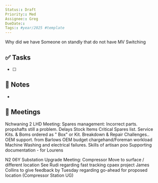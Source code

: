 ```yaml
---
Status:: Draft
Priority:: Med
Assignee:: Greg
DueDate:: 
Tags:: #year/2025 #template
---
```

Why did we have Someone on standly that do not have MV Switching

## ✅ Tasks
- [ ]

## 📝 Notes
-

## 📅 Meetings
Nchwaning 2 LHD Meeting:
Spares management: Incorrect parts. propshafts still a problem.
Delays  Stock Items
Critical Spares list.
Service Kits. & Boms ordered as " Box" or Kit.
Breakdown & Repair Challenges..
OEM support. from Barlows
OEM budget
chargehand/Foreman workload
Machine Washing and electrical failures.
Skills of artisan poo
Supporting documentation - for Lourens

N2 06Y Substation Upgrade Meeting:
Compressor Move to surface / different location
See Rudi regarding fast tracking cpaex project
James Collins to give feedback by Tuesday regarding go-ahead for proposed location (Compressor Station UG)
